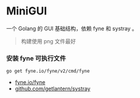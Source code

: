 # MiniGUI

一个 Golang 的 GUI 基础结构，依赖 fyne 和 systray 。

> 构建使用 png 文件最好


### 安装 fyne 可执行文件

```
go get fyne.io/fyne/v2/cmd/fyne
```

- [fyne.io/fyne](https://github.com/fyne-io/fyne)
- [github.com/getlantern/systray](https://github.com/getlantern/systray)